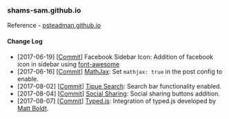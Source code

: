### shams-sam.github.io



Reference - [psteadman.github.io](https://github.com/psteadman/psteadman.github.io)

#### Change Log
* [2017-06-19] [[Commit](https://github.com/shams-sam/shams-sam.github.io/commit/0b1dd563d1dc637500e3681b2c129f06aee53486)] Facebook Sidebar Icon: Addition of facebook icon in sidebar using [font-awesome](http://fontawesome.io/)
* [2017-06-16] [[Commit](https://github.com/shams-sam/shams-sam.github.io/commit/ca2f7588d43ac47b5d7625d8a6f1b2340c0287c3)] [MathJax](http://docs.mathjax.org): Set `mathjax: true` in the post config to enable.
* [2017-08-02] [[Commit](https://github.com/shams-sam/shams-sam.github.io/commit/3bc0157a10f99e47b5664a50133dd02c4a05fdc5)]  [Tipue Search](https://github.com/jekylltools/jekyll-tipue-search): Search bar functionality enabled.
* [2017-08-04] [[Commit](https://github.com/shams-sam/shams-sam.github.io/commit/d2b1baedfd88ee49d67608510921ff4e831590d7)]  [Social Sharing](https://mycyberuniverse.com/web/social-media-share-bar-jekyll-blog-website.html): Social sharing buttons addition.
* [2017-08-07] [[Commit](https://github.com/shams-sam/shams-sam.github.io/commit/4b7569d9e4e222826d99572f236d2f1b4a252a2f)]  [Typed.js](https://github.com/mattboldt/typed.js/): Integration of typed.js developed by [Matt Boldt](https://www.mattboldt.com).

